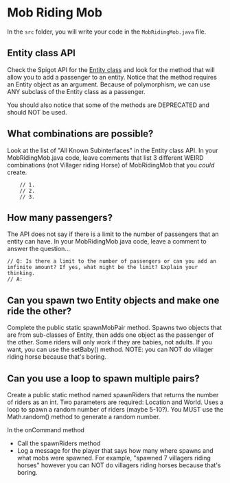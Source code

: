 # Mob Riding Mob

In the `src` folder, you will write your code in the `MobRidingMob.java` file.

## Entity class API

Check the Spigot API for the [Entity class](https://hub.spigotmc.org/javadocs/spigot/org/bukkit/entity/Entity.html) and look for the method that will allow you to add a passenger to an entity. Notice that the method requires an Entity object as an argument. Because of polymorphism, we can use ANY subclass of the Entity class as a passenger.

You should also notice that some of the methods are DEPRECATED and should NOT be used. 

## What combinations are possible?

Look at the list of "All Known Subinterfaces" in the Entity class API. In your MobRidingMob.java code, leave comments that list 3 different WEIRD combinations (not Villager riding Horse) of MobRidingMob that you *could* create.
```
    // 1.
    // 2.
    // 3.
```

## How many passengers?

The API does not say if there is a limit to the number of passengers that an entity can have. In your MobRidingMob.java code, leave a comment to answer the question...
```
// Q: Is there a limit to the number of passengers or can you add an infinite amount? If yes, what might be the limit? Explain your thinking.
// A: 
```

## Can you spawn two Entity objects and make one ride the other?

Complete the public static spawnMobPair method. Spawns two objects that are from sub-classes of Entity, then adds one object as the passenger of the other. Some riders will only work if they are babies, not adults. If you want, you can use the setBaby() method. NOTE: you can NOT do villager riding horse because that's boring.

## Can you use a loop to spawn multiple pairs?

Create a public static method named spawnRiders that returns the number of riders as an int. Two parameters are required: Location and World. Uses a loop to spawn a random number of riders (maybe 5-10?). You MUST use the Math.random() method to generate a random number.


In the onCommand method

- Call the spawnRiders method
- Log a message for the player that says how many where spawns and what mobs were spawned. For example, "spawned 7 villagers riding horses" however you can NOT do villagers riding horses because that's boring.



